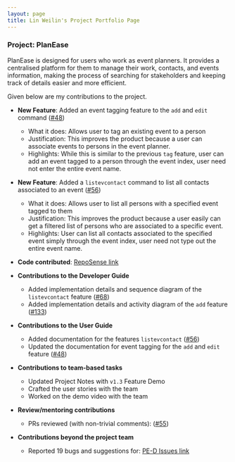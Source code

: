 ```yaml
---
layout: page
title: Lin Weilin's Project Portfolio Page
---
```


### Project: PlanEase

PlanEase is designed for users who work as event planners.
It provides a centralised platform for them to manage their work, contacts, and events information, making the process of searching for stakeholders and keeping track of details easier and more efficient.

Given below are my contributions to the project.

* **New Feature**: Added an event tagging feature to the `add` and `edit` command ([\#48](https://github.com/AY2223S2-CS2103-W16-3/tp/pull/48))
  * What it does: Allows user to tag an existing event to a person 
  * Justification: This improves the product because a user can associate events to persons in the event planner. 
  * Highlights: While this is similar to the previous `tag` feature, user can add an event tagged to a person through the event index, user need not enter the entire event name.


* **New Feature**: Added a `listevcontact` command to list all contacts associated to an event ([\#56](https://github.com/AY2223S2-CS2103-W16-3/tp/pull/56))
  * What it does: Allows user to list all persons with a specified event tagged to them 
  * Justification: This improves the product because a user easily can get a filtered list of persons who are associated to a specific event. 
  * Highlights: User can list all contacts associated to the specified event simply through the event index, user need not type out the entire event name.


* **Code contributed**: [RepoSense link](https://nus-cs2103-ay2223s2.github.io/tp-dashboard/?search=weilin1202&breakdown=true)


* **Contributions to the Developer Guide**
  * Added implementation details and sequence diagram of the `listevcontact` feature ([\#68](https://github.com/AY2223S2-CS2103-W16-3/tp/pull/68))
  * Added implementation details and activity diagram of the `add` feature ([\#133](https://github.com/AY2223S2-CS2103-W16-3/tp/pull/133))


* **Contributions to the User Guide**
  * Added documentation for the features `listevcontact` ([\#56](https://github.com/AY2223S2-CS2103-W16-3/tp/pull/56))
  * Updated the documentation for event tagging for the `add` and `edit` feature ([\#48](https://github.com/AY2223S2-CS2103-W16-3/tp/pull/48))


* **Contributions to team-based tasks**
  * Updated Project Notes with `v1.3` Feature Demo
  * Crafted the user stories with the team
  * Worked on the demo video with the team


* **Review/mentoring contributions**
  * PRs reviewed (with non-trivial comments): ([\#55](https://github.com/AY2223S2-CS2103-W16-3/tp/pull/55))


* **Contributions beyond the project team**
  * Reported 19 bugs and suggestions for: [PE-D Issues link](https://github.com/weilin1202/ped/issues)


